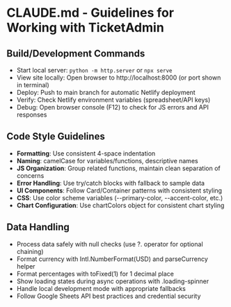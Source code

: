 # CLAUDE.md - Guidelines for Working with TicketAdmin

## Build/Development Commands
- Start local server: `python -m http.server` or `npx serve`
- View site locally: Open browser to http://localhost:8000 (or port shown in terminal)
- Deploy: Push to main branch for automatic Netlify deployment
- Verify: Check Netlify environment variables (spreadsheet/API keys)
- Debug: Open browser console (F12) to check for JS errors and API responses

## Code Style Guidelines
- **Formatting**: Use consistent 4-space indentation
- **Naming**: camelCase for variables/functions, descriptive names
- **JS Organization**: Group related functions, maintain clean separation of concerns
- **Error Handling**: Use try/catch blocks with fallback to sample data
- **UI Components**: Follow Card/Container patterns with consistent styling
- **CSS**: Use color scheme variables (--primary-color, --accent-color, etc.)
- **Chart Configuration**: Use chartColors object for consistent chart styling

## Data Handling
- Process data safely with null checks (use ?. operator for optional chaining)
- Format currency with Intl.NumberFormat(USD) and parseCurrency helper
- Format percentages with toFixed(1) for 1 decimal place
- Show loading states during async operations with .loading-spinner
- Handle local development mode with appropriate fallbacks
- Follow Google Sheets API best practices and credential security